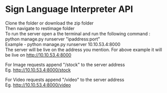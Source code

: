 # Sign Language Interpreter API

Clone the folder or download the zip folder<br>
Then navigate to restimage folder <br>
To run the server open a the terminal and run the following command : <br> 
python manage.py runserver "ipaddress:port" <br>
Example - python manage.py runserver 10.10.53.4:8000 <br>
The server will be live on the address you mention. For above example it will be live on http://10.10.53.4:8000<br>

For Image requests append "/stock" to the server address <br>
Eg. http://10.10.53.4:8000/stock

For Video requests append "/video" to the server address <br>
Eg. http://10.10.53.4:8000/video
